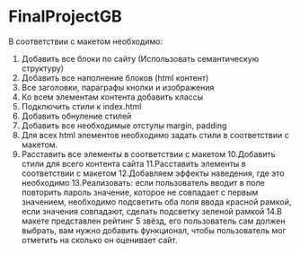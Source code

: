 # FinalProjectGB
В соответствии с макетом необходимо:
1. Добавить все блоки по сайту (Использовать семантическую структуру)
2. Добавить все наполнение блоков (html контент)
3. Все заголовки, параграфы кнопки и изображения
4. Ко всем элементам контента добавить классы
5. Подключить стили к index.html
6. Добавить обнуление стилей
7. Добавить все необходимые отступы margin, padding
8. Для всех html элементов необходимо задать стили в соответствии с
макетом.
9. Расставить все элементы в соответствии с макетом
10.Добавить стили для всего контента сайта
11.Расставить элементы в соответствии с макетом
12.Добавляем эффекты наведения, где это необходимо
13.Реализовать: если пользователь вводит в поле повторить пароль значение,
которое не совпадает с первым значением, необходимо подсветить оба
поля ввода красной рамкой, если значения совпадают, сделать подсветку
зеленой рамкой
14.В макете представлен рейтинг 5 звёзд, его пользователь сам должен
выбрать, вам нужно добавить функционал, чтобы пользователь мог
отметить на сколько он оценивает сайт.
